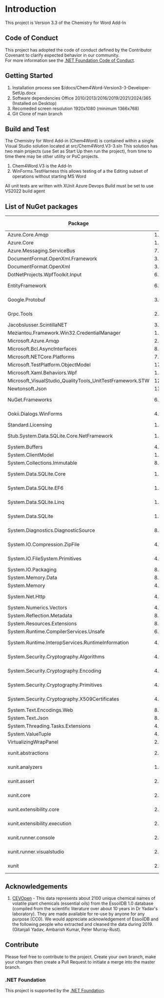 # Introduction 
This project is Version 3.3 of the Chemistry for Word Add-In

## Code of Conduct
This project has adopted the code of conduct defined by the Contributor Covenant to clarify expected behavior in our community.<br>
For more information see the [.NET Foundation Code of Conduct](https://dotnetfoundation.org/code-of-conduct). 

## Getting Started
1.	Installation process see $/docs/Chem4Word-Version3-3-Developer-SetUp.docx
2.	Software dependencies Office 2010/2013/2016/2019/2021/2024/365 (Installed on Desktop)
3.	Recomeded screen resolution 1920x1080 (minimum 1366x768)
4.	Git Clone of main branch

## Build and Test
The Chemistry for Word Add-in (Chem4Word) is contained within a single Visual Studio solution located at src/Chem4Word.V3-3.sln
This solution has two main projects (use Set as Start Up then run the project), from time to time there may be other utility or PoC projects.
1. Chem4Word.V3 is the Add-In
2. WinForms.TestHarness this allows testing of a the Editing subset of operations without starting MS Word

All unit tests are written with XUnit
Azure Devops Build must be set to use VS2022 build agent

## List of NuGet packages
| Package | Version | License | Reference Count |
|--|--|--|--|
|Azure.Core.Amqp|1.3.0|MIT|3|
|Azure.Core|1.41.0|MIT|3|
|Azure.Messaging.ServiceBus|7.17.5|MIT|3|
|DocumentFormat.OpenXml.Framework|3.0.2|MIT|2|
|DocumentFormat.OpenXml|3.0.2|MIT|2|
|DotNetProjects.WpfToolkit.Input|6.1.94|MS-PL|1|
|EntityFramework|6.5.1|Apache-2.0|3|
|Google.Protobuf|3.27.2|BSD-3-Clause|1|
|Grpc.Tools|2.64.0|Apache-2.0|1|
|Jacobslusser.ScintillaNET|3.6.3|MIT|1|
|Meziantou.Framework.Win32.CredentialManager|1.6.0|MIT|1|
|Microsoft.Azure.Amqp|2.6.9|MIT|3|
|Microsoft.Bcl.AsyncInterfaces|8.0.0|MIT|3|
|Microsoft.NETCore.Platforms|7.0.4|MIT|2|
|Microsoft.TestPlatform.ObjectModel|17.10.0|MIT|1|
|Microsoft.Xaml.Behaviors.Wpf|1.1.122|MIT|1|
|Microsoft_VisualStudio_QualityTools_UnitTestFramework.STW|12.0.21005.1|Microsoft|1|
|Newtonsoft.Json|13.0.3|MIT|16|
|NuGet.Frameworks|6.10.1|Apache-2.0|1|
|Ookii.Dialogs.WinForms|4.0.0|BSD-3-Clause|1|
|Standard.Licensing|1.1.9|MIT|1|
|Stub.System.Data.SQLite.Core.NetFramework|1.0.118.0|Public Domain|4|
|System.Buffers|4.5.1|MIT|6|
|System.ClientModel|1.0.0|MIT|3|
|System.Collections.Immutable|8.0.0|MIT|2|
|System.Data.SQLite.Core|1.0.118.0|Public Domain|3|
|System.Data.SQLite.EF6|1.0.118.0|Public Domain|3|
|System.Data.SQLite.Linq|1.0.118.0|Public Domain|3|
|System.Data.SQLite|1.0.118.0|Public Domain|3|
|System.Diagnostics.DiagnosticSource|8.0.1|Public Domain|3|
|System.IO.Compression.ZipFile|4.3.0|MS-.NET-Library|2|
|System.IO.FileSystem.Primitives|4.3.0|MS-.NET-Library|2|
|System.IO.Packaging|8.0.0|MIT|2|
|System.Memory.Data|8.0.0|MIT|3|
|System.Memory|4.5.5|MIT|6|
|System.Net.Http|4.3.4|MS-.NET-Library|10|
|System.Numerics.Vectors|4.5.0|MIT|6|
|System.Reflection.Metadata|8.0.0|MIT|1|
|System.Resources.Extensions|8.0.0|MIT|1|
|System.Runtime.CompilerServices.Unsafe|6.0.0|MIT|6|
|System.Runtime.InteropServices.RuntimeInformation|4.3.0|MS-.NET-Library|3|
|System.Security.Cryptography.Algorithms|4.3.1|MS-.NET-Library|10|
|System.Security.Cryptography.Encoding|4.3.0|MS-.NET-Library|10|
|System.Security.Cryptography.Primitives|4.3.0|MS-.NET-Library|10|
|System.Security.Cryptography.X509Certificates|4.3.2|MS-.NET-Library|10|
|System.Text.Encodings.Web|8.0.0|MIT|3|
|System.Text.Json|8.0.4|MIT|3|
|System.Threading.Tasks.Extensions|4.5.4|MIT|3|
|System.ValueTuple|4.5.0|MIT|19|
|VirtualizingWrapPanel|2.0.10|MIT|1|
|xunit.abstractions|2.0.3|Apache-2.0|1|
|xunit.analyzers|1.15.0|Apache-2.0|1|
|xunit.assert|2.9.0|Apache-2.0|1|
|xunit.core|2.9.0|Apache-2.0|1|
|xunit.extensibility.core|2.9.0|Apache-2.0|1|
|xunit.extensibility.execution|2.9.0|Apache-2.0|1|
|xunit.runner.console|2.9.0|Apache-2.0|1|
|xunit.runner.visualstudio|2.8.2|Apache-2.0|1|
|xunit|2.9.0|Apache-2.0|1|

## Acknowledgements
1. [CEVOpen](https://github.com/petermr/CEVOpen) - This data represents about 2100 unique chemical names of volatile plant chemicals (essential oils) from the EssoilDB 1.0 database (compiled from the scientific literature over about 10 years in Dr Yadav's laboratory). They are made available for re-use by anyone for any purpose (CC0). We would appreciate acknowledgement of EssoilDB and the following people who extracted and cleaned the data during 2019. (Gitanjali Yadav, Ambarish Kumar, Peter Murray-Rust).

## Contribute
Please feel free to contribute to the project.
Create your own branch, make your changes then create a Pull Request to initiate a merge into the master branch.

### .NET Foundation
This project is supported by the [.NET Foundation](https://dotnetfoundation.org).
